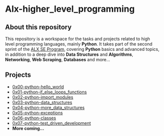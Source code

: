 # Alx-higher_level_programming
## About this repository
This repository is a workspace for the tasks and projects related to high level programming languages, mainly **Python**.
It takes part of the second sprint of the [ALX SE Program](https://www.alxafrica.com/software-engineering-2022), covering **Python** basics and advanced topics, in addition to a deep dive into **Data Structures** and **Algorithms**, **Networking**, **Web Scraping**, **Databases** and more...
## Projects
- [0x00-python-hello_world](https://github.com/saad-out/alx-higher_level_programming/tree/main/0x00-python-hello_world)
- [0x01-python-if_else_loops_functions](https://github.com/saad-out/alx-higher_level_programming/tree/main/0x01-python-if_else_loops_functions)
- [0x02-python-import_modules](https://github.com/saad-out/alx-higher_level_programming/tree/main/0x02-python-import_modules)
- [0x03-python-data_structures](https://github.com/saad-out/alx-higher_level_programming/tree/main/0x03-python-data_structures)
- [0x04-python-more_data_structures](https://github.com/saad-out/alx-higher_level_programming/tree/main/0x04-python-more_data_structures)
- [0x05-python-exceptions](https://github.com/saad-out/alx-higher_level_programming/tree/main/0x05-python-exceptions)
- [0x06-python-classes](https://github.com/saad-out/alx-higher_level_programming/tree/main/0x06-python-classes)
- [0x07-python-test_driven_development](https://github.com/saad-out/alx-higher_level_programming/tree/main/0x07-python-test_driven_development)
- **More coming...**

